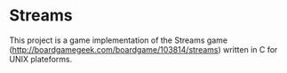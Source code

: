 Streams
===

This project is a game implementation of the Streams game (http://boardgamegeek.com/boardgame/103814/streams) written in C for UNIX plateforms.